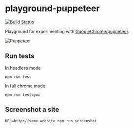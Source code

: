 # playground-puppeteer
[![Build Status](https://travis-ci.org/UsainBloot/playground-puppeteer.svg?branch=master)](https://travis-ci.org/UsainBloot/playground-puppeteer)

Playground for experimenting with [GoogleChrome/puppeteer](https://github.com/GoogleChrome/puppeteer).

![Puppeteer](https://user-images.githubusercontent.com/10379601/29446482-04f7036a-841f-11e7-9872-91d1fc2ea683.png)

## Run tests
In headless mode
```
npm run test
```

In full chrome mode
```
npm run test:gui
```

## Screenshot a site
```
URL=http://some.website npm run screenshot
```
